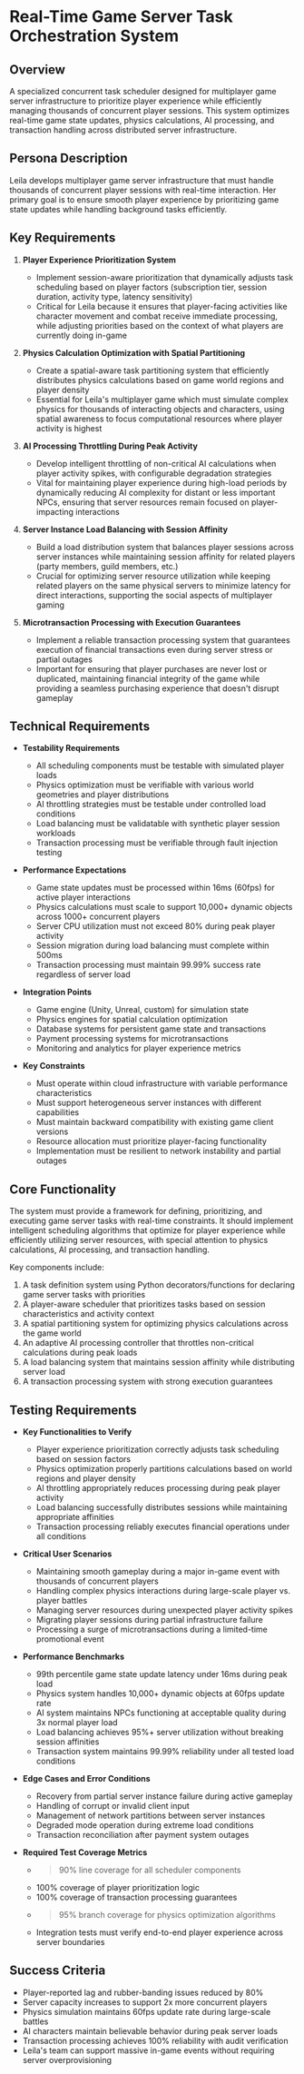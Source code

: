 # Real-Time Game Server Task Orchestration System

## Overview
A specialized concurrent task scheduler designed for multiplayer game server infrastructure to prioritize player experience while efficiently managing thousands of concurrent player sessions. This system optimizes real-time game state updates, physics calculations, AI processing, and transaction handling across distributed server infrastructure.

## Persona Description
Leila develops multiplayer game server infrastructure that must handle thousands of concurrent player sessions with real-time interaction. Her primary goal is to ensure smooth player experience by prioritizing game state updates while handling background tasks efficiently.

## Key Requirements
1. **Player Experience Prioritization System**
   - Implement session-aware prioritization that dynamically adjusts task scheduling based on player factors (subscription tier, session duration, activity type, latency sensitivity)
   - Critical for Leila because it ensures that player-facing activities like character movement and combat receive immediate processing, while adjusting priorities based on the context of what players are currently doing in-game

2. **Physics Calculation Optimization with Spatial Partitioning**
   - Create a spatial-aware task partitioning system that efficiently distributes physics calculations based on game world regions and player density
   - Essential for Leila's multiplayer game which must simulate complex physics for thousands of interacting objects and characters, using spatial awareness to focus computational resources where player activity is highest

3. **AI Processing Throttling During Peak Activity**
   - Develop intelligent throttling of non-critical AI calculations when player activity spikes, with configurable degradation strategies
   - Vital for maintaining player experience during high-load periods by dynamically reducing AI complexity for distant or less important NPCs, ensuring that server resources remain focused on player-impacting interactions

4. **Server Instance Load Balancing with Session Affinity**
   - Build a load distribution system that balances player sessions across server instances while maintaining session affinity for related players (party members, guild members, etc.)
   - Crucial for optimizing server resource utilization while keeping related players on the same physical servers to minimize latency for direct interactions, supporting the social aspects of multiplayer gaming

5. **Microtransaction Processing with Execution Guarantees**
   - Implement a reliable transaction processing system that guarantees execution of financial transactions even during server stress or partial outages
   - Important for ensuring that player purchases are never lost or duplicated, maintaining financial integrity of the game while providing a seamless purchasing experience that doesn't disrupt gameplay

## Technical Requirements
- **Testability Requirements**
  - All scheduling components must be testable with simulated player loads
  - Physics optimization must be verifiable with various world geometries and player distributions
  - AI throttling strategies must be testable under controlled load conditions
  - Load balancing must be validatable with synthetic player session workloads
  - Transaction processing must be verifiable through fault injection testing

- **Performance Expectations**
  - Game state updates must be processed within 16ms (60fps) for active player interactions
  - Physics calculations must scale to support 10,000+ dynamic objects across 1000+ concurrent players
  - Server CPU utilization must not exceed 80% during peak player activity
  - Session migration during load balancing must complete within 500ms
  - Transaction processing must maintain 99.99% success rate regardless of server load

- **Integration Points**
  - Game engine (Unity, Unreal, custom) for simulation state
  - Physics engines for spatial calculation optimization
  - Database systems for persistent game state and transactions
  - Payment processing systems for microtransactions
  - Monitoring and analytics for player experience metrics

- **Key Constraints**
  - Must operate within cloud infrastructure with variable performance characteristics
  - Must support heterogeneous server instances with different capabilities
  - Must maintain backward compatibility with existing game client versions
  - Resource allocation must prioritize player-facing functionality
  - Implementation must be resilient to network instability and partial outages

## Core Functionality
The system must provide a framework for defining, prioritizing, and executing game server tasks with real-time constraints. It should implement intelligent scheduling algorithms that optimize for player experience while efficiently utilizing server resources, with special attention to physics calculations, AI processing, and transaction handling.

Key components include:
1. A task definition system using Python decorators/functions for declaring game server tasks with priorities
2. A player-aware scheduler that prioritizes tasks based on session characteristics and activity context
3. A spatial partitioning system for optimizing physics calculations across the game world
4. An adaptive AI processing controller that throttles non-critical calculations during peak loads
5. A load balancing system that maintains session affinity while distributing server load
6. A transaction processing system with strong execution guarantees

## Testing Requirements
- **Key Functionalities to Verify**
  - Player experience prioritization correctly adjusts task scheduling based on session factors
  - Physics optimization properly partitions calculations based on world regions and player density
  - AI throttling appropriately reduces processing during peak player activity
  - Load balancing successfully distributes sessions while maintaining appropriate affinities
  - Transaction processing reliably executes financial operations under all conditions

- **Critical User Scenarios**
  - Maintaining smooth gameplay during a major in-game event with thousands of concurrent players
  - Handling complex physics interactions during large-scale player vs. player battles
  - Managing server resources during unexpected player activity spikes
  - Migrating player sessions during partial infrastructure failure
  - Processing a surge of microtransactions during a limited-time promotional event

- **Performance Benchmarks**
  - 99th percentile game state update latency under 16ms during peak load
  - Physics system handles 10,000+ dynamic objects at 60fps update rate
  - AI system maintains NPCs functioning at acceptable quality during 3x normal player load
  - Load balancing achieves 95%+ server utilization without breaking session affinities
  - Transaction system maintains 99.99% reliability under all tested load conditions

- **Edge Cases and Error Conditions**
  - Recovery from partial server instance failure during active gameplay
  - Handling of corrupt or invalid client input
  - Management of network partitions between server instances
  - Degraded mode operation during extreme load conditions
  - Transaction reconciliation after payment system outages

- **Required Test Coverage Metrics**
  - >90% line coverage for all scheduler components
  - 100% coverage of player prioritization logic
  - 100% coverage of transaction processing guarantees
  - >95% branch coverage for physics optimization algorithms
  - Integration tests must verify end-to-end player experience across server boundaries

## Success Criteria
- Player-reported lag and rubber-banding issues reduced by 80%
- Server capacity increases to support 2x more concurrent players
- Physics simulation maintains 60fps update rate during large-scale battles
- AI characters maintain believable behavior during peak server loads
- Transaction processing achieves 100% reliability with audit verification
- Leila's team can support massive in-game events without requiring server overprovisioning
